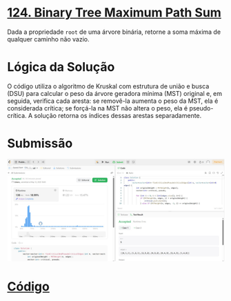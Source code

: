 # [124. Binary Tree Maximum Path Sum](https://leetcode.com/problems/find-critical-and-pseudo-critical-edges-in-minimum-spanning-tree/description/)

Dada a propriedade `root` de uma árvore binária, retorne a soma máxima de qualquer caminho não vazio.

# Lógica da Solução 

O código utiliza o algoritmo de Kruskal com estrutura de união e busca (DSU) para calcular o peso da árvore geradora mínima (MST) original e, em seguida, verifica cada aresta: se removê-la aumenta o peso da MST, ela é considerada crítica; se forçá-la na MST não altera o peso, ela é pseudo-crítica. A solução retorna os índices dessas arestas separadamente.

# Submissão

![alt text](/exercices/assets/ex_1489.jpg)

# [Código](./critical-pseudo-critical-edges.cpp)